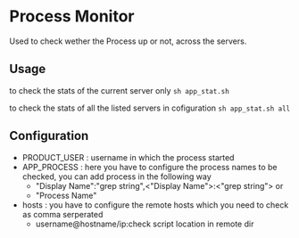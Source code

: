 

# Process Monitor

Used to check wether  the Process up or not, across the servers.

## Usage
to check the stats of the current server only
``
sh app_stat.sh
``

to check the stats of all the listed servers in cofiguration
``
sh app_stat.sh all
``

## Configuration
* PRODUCT_USER : username in which the process started 
* APP_PROCESS : here you have to configure the process names to be checked, you can add process in the following way
	* "Display Name":"grep string",<"Display Name">:<"grep string">
	or
	* "Process Name"
* hosts : you have to configure the remote hosts which you need to check as comma serperated
	* username@hostname/ip:check script location in remote dir


